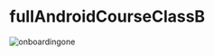# fullAndroidCourseClassB
![onboardingone](https://user-images.githubusercontent.com/28203059/158456803-f636749a-a92d-4c23-8299-6f2a973e643a.jpeg)
